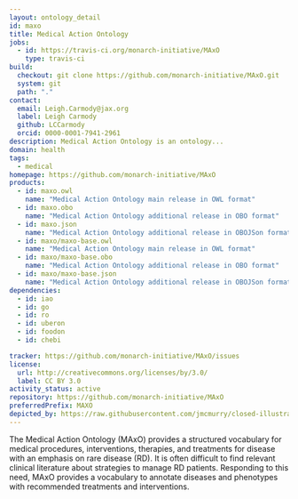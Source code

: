 ```yaml
---
layout: ontology_detail
id: maxo
title: Medical Action Ontology
jobs:
  - id: https://travis-ci.org/monarch-initiative/MAxO
    type: travis-ci
build:
  checkout: git clone https://github.com/monarch-initiative/MAxO.git
  system: git
  path: "."
contact:
  email: Leigh.Carmody@jax.org
  label: Leigh Carmody
  github: LCCarmody
  orcid: 0000-0001-7941-2961
description: Medical Action Ontology is an ontology...
domain: health
tags:
  - medical
homepage: https://github.com/monarch-initiative/MAxO
products:
  - id: maxo.owl
    name: "Medical Action Ontology main release in OWL format"
  - id: maxo.obo
    name: "Medical Action Ontology additional release in OBO format"
  - id: maxo.json
    name: "Medical Action Ontology additional release in OBOJSon format"
  - id: maxo/maxo-base.owl
    name: "Medical Action Ontology main release in OWL format"
  - id: maxo/maxo-base.obo
    name: "Medical Action Ontology additional release in OBO format"
  - id: maxo/maxo-base.json
    name: "Medical Action Ontology additional release in OBOJSon format"
dependencies:
  - id: iao
  - id: go
  - id: ro
  - id: uberon
  - id: foodon
  - id: chebi

tracker: https://github.com/monarch-initiative/MAxO/issues
license:
  url: http://creativecommons.org/licenses/by/3.0/
  label: CC BY 3.0
activity_status: active
repository: https://github.com/monarch-initiative/MAxO
preferredPrefix: MAXO
depicted_by: https://raw.githubusercontent.com/jmcmurry/closed-illustrations/master/logos/maxo-logos/maxo_logo_black-banner.png
---
```


The Medical Action Ontology (MAxO) provides a structured vocabulary for medical procedures, interventions, therapies, and treatments for disease with an emphasis on rare disease (RD). It is often difficult to find relevant clinical literature about strategies to manage RD patients. Responding to this need, MAxO provides a vocabulary to annotate diseases and phenotypes with recommended treatments and interventions.
